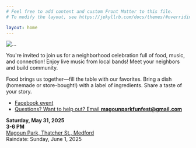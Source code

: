 ```yaml
---
# Feel free to add content and custom Front Matter to this file.
# To modify the layout, see https://jekyllrb.com/docs/themes/#overriding-theme-defaults

layout: home
---
```

<link rel="stylesheet" href="index.css">

<div class="flyer">
<picture>
  <source srcset="img/flyer2025may-FB.png" media="(min-width: 1000px)">
  <img srcset="img/flyer2025may-SQ.png" alt="…">
</picture>

<div class="copy">
<p>
You're invited to join us for a neighborhood celebration full of food, music, and connection!
Enjoy live music from local bands! Meet your neighbors and build community.
</p>

<p>Food brings us together&mdash;fill the table with our favorites. Bring a dish (homemade or store-bought!) with a label of ingredients. Share a taste of your story.</p>

<ul>
<li><a href="https://www.facebook.com/share/15yjK6qERP">Facebook event</a></li>
<li><a href="mailto:magounparkfunfest@gmail.com">Questions? Want to help out? Email <b>magounparkfunfest@gmail.com</b></a></li>
</ul>

<b>Saturday, May 31, 2025</b><br/>
<b>3-6 PM</b><br/>
<a href="https://maps.app.goo.gl/6v3wMhHs7Sk7DEMu6">Magoun Park, Thatcher St., Medford</a><br/>
Raindate: Sunday, June 1, 2025<br/>
</div>
</div>
